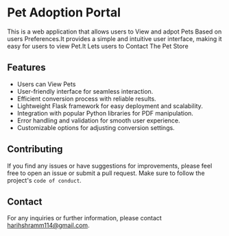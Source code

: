 
# Pet Adoption Portal

This is a web application that allows users to View and adpot Pets Based on users Preferences.It provides a simple and intuitive user interface, making it easy for users to view Pet.It Lets users to Contact The Pet Store 
## Features

- Users can View Pets
- User-friendly interface for seamless interaction.
- Efficient conversion process with reliable results.
- Lightweight Flask framework for easy deployment and scalability.
- Integration with popular Python libraries for PDF manipulation.
- Error handling and validation for smooth user experience.
- Customizable options for adjusting conversion settings.
## Contributing

If you find any issues or have suggestions for improvements, please feel free to open an issue or submit a pull request. Make sure to follow the project's `code of conduct`.



## Contact
For any inquiries or further information, please contact harihshramm114@gmail.com.
